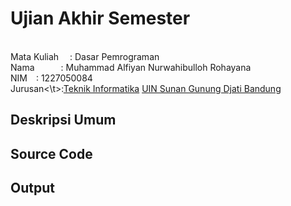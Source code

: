 # Ujian Akhir Semester 
<br>Mata Kuliah&emsp;     : Dasar Pemrograman
<br>Nama&emsp;&emsp;&emsp;: Muhammad Alfiyan Nurwahibulloh Rohayana
<br>NIM&emsp;:	1227050084
<br>Jurusan<\t>:[Teknik Informatika](http://if.uinsgd.ac.id/) [UIN Sunan Gunung Djati Bandung](https://uinsgd.ac.id/) 

## Deskripsi Umum

## Source Code

## Output
